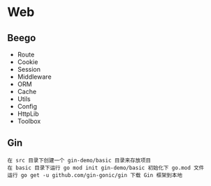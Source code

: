 # Web

## Beego
- Route
- Cookie
- Session
- Middleware 
- ORM
- Cache
- Utils
- Config
- HttpLib
- Toolbox

## Gin
```
在 src 目录下创建一个 gin-demo/basic 目录来存放项目
在 basic 目录下运行 go mod init gin-demo/basic 初始化下 go.mod 文件
运行 go get -u github.com/gin-gonic/gin 下载 Gin 框架到本地
```